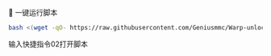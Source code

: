 🚀 一键运行脚本

```bash
bash <(wget -qO- https://raw.githubusercontent.com/Geniusmmc/Warp-unlock/Beta/warp_manager.sh)
```
输入快捷指令02打开脚本
